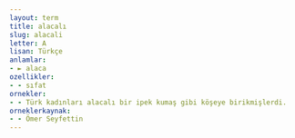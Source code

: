 ```yaml
---
layout: term
title: alacalı
slug: alacali
letter: A
lisan: Türkçe
anlamlar:
- ► alaca
ozellikler:
- - sıfat
ornekler:
- - Türk kadınları alacalı bir ipek kumaş gibi köşeye birikmişlerdi.
orneklerkaynak:
- - Ömer Seyfettin
---
```

